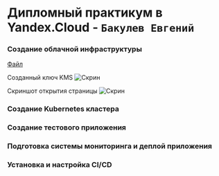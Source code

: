 # Дипломный практикум в Yandex.Cloud - `Бакулев Евгений`

### Создание облачной инфраструктуры





[Файл]() 


Созданный ключ KMS
![Скрин]()

Скриншот открытия страницы
![Скрин]()


### Создание Kubernetes кластера



### Создание тестового приложения



### Подготовка cистемы мониторинга и деплой приложения



### Установка и настройка CI/CD
